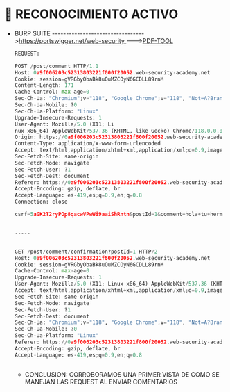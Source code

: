 # 👊 RECONOCIMIENTO ACTIVO



*   BURP SUITE --------------------------------->[https://portswigger.net/web-security ](https://portswigger.net/web-security)--->[PDF-TOOL](https://app.gitbook.com/o/7R5fPL7tMt73q9k0N7ZG/s/2rX5FvtpEjxBEKVG60XW/\~/changes/46/manuales-de-tools-en-pdf-y-mas/tools-hacking-pdf/burpsuite)

    ```python
    REQUEST:

    POST /post/comment HTTP/1.1
    Host: 0a9f006203c52313803221f800f20052.web-security-academy.net
    Cookie: session=gVRGbyObaBk8uOuMZCOyN6GCDLL89rnM
    Content-Length: 171
    Cache-Control: max-age=0
    Sec-Ch-Ua: "Chromium";v="118", "Google Chrome";v="118", "Not=A?Brand";v="99"
    Sec-Ch-Ua-Mobile: ?0
    Sec-Ch-Ua-Platform: "Linux"
    Upgrade-Insecure-Requests: 1
    User-Agent: Mozilla/5.0 (X11; Li
    nux x86_64) AppleWebKit/537.36 (KHTML, like Gecko) Chrome/118.0.0.0 Safari/537.36
    Origin: https://0a9f006203c52313803221f800f20052.web-security-academy.net
    Content-Type: application/x-www-form-urlencoded
    Accept: text/html,application/xhtml+xml,application/xml;q=0.9,image/avif,image/webp,image/apng,*/*;q=0.8,application/signed-exchange;v=b3;q=0.7
    Sec-Fetch-Site: same-origin
    Sec-Fetch-Mode: navigate
    Sec-Fetch-User: ?1
    Sec-Fetch-Dest: document
    Referer: https://0a9f006203c52313803221f800f20052.web-security-academy.net/post?postId=1
    Accept-Encoding: gzip, deflate, br
    Accept-Language: es-419,es;q=0.9,en;q=0.8
    Connection: close

    csrf=5aGK2T2ryPOp8qacwVPwWi9aaiShRntn&postId=1&comment=hola+tu+hermana+rica&name=PAIMON&email=P4IM0N%40hotmail.com&website=https%3A%2F%2Fp4imon-d-m-python.herokuapp.com%2F


    -----


    GET /post/comment/confirmation?postId=1 HTTP/2
    Host: 0a9f006203c52313803221f800f20052.web-security-academy.net
    Cookie: session=gVRGbyObaBk8uOuMZCOyN6GCDLL89rnM
    Cache-Control: max-age=0
    Upgrade-Insecure-Requests: 1
    User-Agent: Mozilla/5.0 (X11; Linux x86_64) AppleWebKit/537.36 (KHTML, like Gecko) Chrome/118.0.0.0 Safari/537.36
    Accept: text/html,application/xhtml+xml,application/xml;q=0.9,image/avif,image/webp,image/apng,*/*;q=0.8,application/signed-exchange;v=b3;q=0.7
    Sec-Fetch-Site: same-origin
    Sec-Fetch-Mode: navigate
    Sec-Fetch-User: ?1
    Sec-Fetch-Dest: document
    Sec-Ch-Ua: "Chromium";v="118", "Google Chrome";v="118", "Not=A?Brand";v="99"
    Sec-Ch-Ua-Mobile: ?0
    Sec-Ch-Ua-Platform: "Linux"
    Referer: https://0a9f006203c52313803221f800f20052.web-security-academy.net/post?postId=1
    Accept-Encoding: gzip, deflate, br
    Accept-Language: es-419,es;q=0.9,en;q=0.8



    ```

    * CONCLUSION: CORROBORAMOS UNA PRIMER VISTA DE COMO SE MANEJAN LAS REQUEST AL ENVIAR COMENTARIOS
